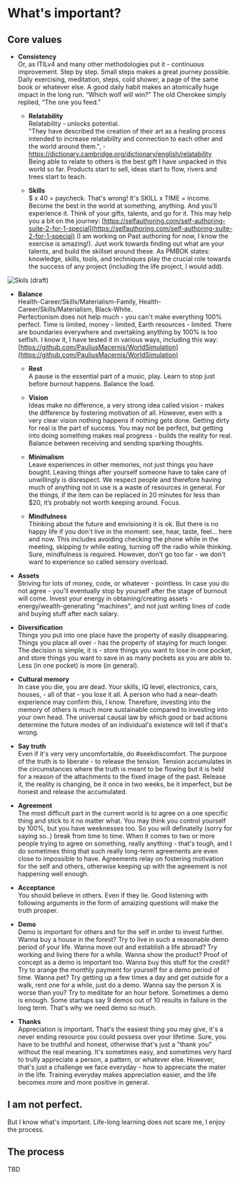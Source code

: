 # What's important?

## Core values

- **Consistency**  
Or, as ITILv4 and many other methodologies put it - continuous improvement. Step by step. Small steps makes a great journey possible. Daily exercising, meditation, steps, cold shower, a page of the same book or whatever else. A good daily habit makes an atomically huge impact in the long run. “Which wolf will win?” The old Cherokee simply replied, “The one you feed.”  

  - **Relatability**  
Relatability - unlocks potential.  
"They have described the creation of their art as a healing process intended to increase relatability and connection to each other and the world around them.", - https://dictionary.cambridge.org/dictionary/english/relatability  
Being able to relate to others is the best gift I have unpacked in this world so far. Products start to sell, ideas start to flow, rivers and trees start to teach.  

  - **Skills**  
$ x 40 = paycheck. That's wrong! It's SKILL x TIME = income.  
Become the best in the world at something, anything. And you'll experience it. Think of your gifts, talents, and go for it. This may help you a bit on the journey: [https://selfauthoring.com/self-authoring-suite-2-for-1-special](https://selfauthoring.com/self-authoring-suite-2-for-1-special) (I am working on Past authoring for now, I know the exercise is amazing!). Just work towards finding out what are your talents, and build the skillset around these. As PMBOK states: knowledge, skills, tools, and techniques play the crucial role towards the success of any project (including the life project, I would add).  

![Skils (draft)](https://raw.githubusercontent.com/PauliusMacernis/pauliusmacernis.github.io/main/dunning-kruger--effect.png "Skills (draft)")

- **Balance**  
Health-Career/Skills/Materialism-Family, Health-Career/Skills/Materialism, Black-White.  
Perfectionism does not help much - you can't make everything 100% perfect. Time is limited, money - limited, Earth resources - limited. There are boundaries everywhere and overtaking anything by 100% is too selfish. I know it, I have tested it in various ways, including this way: [https://github.com/PauliusMacernis/WorldSimulation](https://github.com/PauliusMacernis/WorldSimulation)  

  - **Rest**  
A pause is the essential part of a music, play. Learn to stop just before burnout happens. Balance the load.    

  - **Vision**  
Ideas make no difference, a very strong idea called vision - makes the difference by fostering motivation of all. However, even with a very clear vision nothing happens if nothing gets done. Getting dirty for real is the part of success. You may not be perfect, but getting into doing something makes real progress - builds the reality for real. Balance between receiving and sending sparking thoughts.  

  - **Minimalism**  
Leave experiences in other memories, not just things you have bought. Leaving things after yourself someone have to take care of unwillingly is disrespect. We respect people and therefore having much of anything not in use is a waste of resources in general. For the things, if the item can be replaced in 20 minutes for less than $20, it’s probably not worth keeping around. Focus.   

  - **Mindfulness**  
Thinking about the future and envisioning it is ok. But there is no happy life if you don't live in the moment: see, hear, taste, feel... here and now. This includes avoiding checking the phone while in the meeting, skipping tv while eating, turning off the radio while thinking.  Sure, mindfulness is required. However, don't go too far - we don't want to experience so called sensory overload.  

- **Assets**  
Striving for lots of money, code, or whatever - pointless. In case you do not agree - you'll eventually stop by yourself after the stage of burnout will come. Invest your energy in obtaining/creating assets - energy/wealth-generating "machines", and not just writing lines of code and buying stuff after each salary.  

- **Diversification**  
Things you put into one place have the property of easily disappearing. Things you place all over - has the property of staying for much longer. The decision is simple, it is - store things you want to lose in one pocket, and store things you want to save in as many pockets as you are able to. Less (in one pocket) is more (in general).  

- **Cultural memory**  
In case you die, you are dead. Your skills, IQ level, electronics, cars, houses, - all of that - you lose it all. A person who had a near-death experience may confirm this, I know. Therefore, investing into the memory of others is much more sustainable compared to investing into your own head. The universal causal law by which good or bad actions determine the future modes of an individual's existence will tell if that's wrong.  

- **Say truth**  
Even if it's very very uncomfortable, do #seekdiscomfort. The purpose of the truth is to liberate - to release the tension. Tension accumulates in the circumstances where the truth is meant to be flowing but it is held for a reason of the attachments to the fixed image of the past. Release it, the reality is changing, be it once in two weeks, be it imperfect, but be honest and release the accumulated.  

- **Agreement**  
The most difficult part in the current world is to agree on a one specific thing and stick to it no matter what. You may think you control yourself by 100%, but you have weeknesses too. So you will definatelly (sorry for saying so..) break from time to time. When it comes to two or more people trying to agree on something, really anything - that's tough, and I do sometimes thing that such really long-term agreements are even close to impossible to have. Agreements relay on fostering motivation for the self and others, otherwise keeping up with the agreement is not happening well enough.  

- **Acceptance**  
You should believe in others. Even if they lie. Good listening with following arguments in the form of amaizing questions will make the truth prosper.  

- **Demo**  
Demo is important for others and for the self in order to invest further. Wanna buy a house in the forest? Try to live in such a reasonable demo period of your life. Wanna move out and establish a life abroad? Try working and living there for a while. Wanna show the product? Proof of concept as a demo is important too. Wanna buy this stuff for the credit? Try to arange the monthly payment for yourself for a demo period of time. Wanna pet? Try getting up a few times a day and get outside for a walk, rent one for a while, just do a demo. Wanna say the person X is worse than you? Try to meditate for an hour before. Sometimes a demo is enough. Some startups say 9 demos out of 10 results in failure in the long term. That's why we need demo so much.  

- **Thanks**  
Appreciation is important. That's the easiest thing you may give, it's a never ending resource you could possess over your lifetime. Sure, you have to be truthful and honest, otherwise that's just a "thank you" without the real meaning. It's sometimes easy, and sometimes very hard to trully appreciate a person, a pattern, or whatever else. However, that's just a challenge we face everyday - how to appreciate the mater in the life. Training everyday makes appreciation easier, and the life becomes more and more positive in general.   



## I am not perfect. 

But I know what's important. Life-long learning does not scare me, I enjoy the process.  

## The process



TBD
